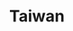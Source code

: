 ---
title: Taiwan
creator: Taiwankengo
licence: CC BY-SA 4.0
licence-url: https://creativecommons.org/licenses/by-sa/4.0/deed.en
image-url: https://upload.wikimedia.org/wikipedia/commons/thumb/d/df/Fu_Jen_Catholic_University_Hospital_2018_%28cropped%29.jpg/1200px-Fu_Jen_Catholic_University_Hospital_2018_%28cropped%29.jpg
description: Taiwan hot pot is a kind of hot pot with Taiwanese flavor. Most of them have light taste for health preservation.
---